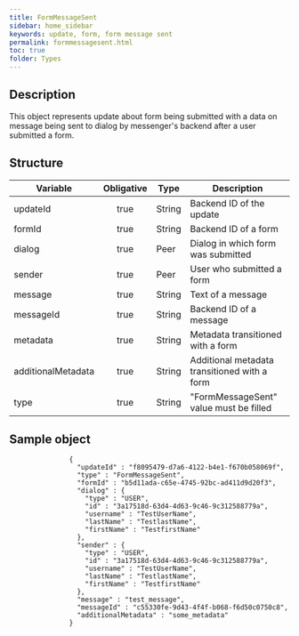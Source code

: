 ```yaml
---
title: FormMessageSent
sidebar: home_sidebar
keywords: update, form, form message sent
permalink: formmessagesent.html
toc: true
folder: Types
---
```


## Description

<p> This object represents update  about form being submitted with a data on message being sent to dialog by messenger's backend after a user submitted a form.
</p>

## Structure

| Variable  | Obligative  |Type| Description
|---|:---:|---|---|
| updateId  | true |String| Backend ID of the update |
| formId  | true |String| Backend ID of a form |
| dialog  | true |Peer |  Dialog in which form was submitted |
| sender  | true |Peer |  User who submitted a form  |
| message  | true |String |  Text of a message  |
| messageId  | true |String |  Backend ID of a message  |
| metadata  | true | String | Metadata transitioned with a form  |
| additionalMetadata  | true | String| Additional metadata transitioned with a form |
| type  | true | String | "FormMessageSent" value must be filled

## Sample object

```
               {
                 "updateId" : "f8095479-d7a6-4122-b4e1-f670b058069f",
                 "type" : "FormMessageSent",
                 "formId" : "b5d11ada-c65e-4745-92bc-ad411d9d20f3",
                 "dialog" : {
                   "type" : "USER",
                   "id" : "3a17518d-63d4-4d63-9c46-9c312588779a",
                   "username" : "TestUserName",
                   "lastName" : "TestlastName",
                   "firstName" : "TestfirstName"
                 },
                 "sender" : {
                   "type" : "USER",
                   "id" : "3a17518d-63d4-4d63-9c46-9c312588779a",
                   "username" : "TestUserName",
                   "lastName" : "TestlastName",
                   "firstName" : "TestfirstName"
                 },
                 "message" : "test_message",
                 "messageId" : "c55330fe-9d43-4f4f-b068-f6d50c0750c8",
                 "additionalMetadata" : "some_metadata"
               }
```
